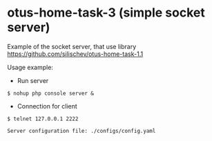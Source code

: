 # otus-home-task-3 (simple socket server)

Example of the socket server, that use library https://github.com/silischev/otus-home-task-1.1

Usage example:
- Run server
```
$ nohup php console server &
```
- Connection for client
```
$ telnet 127.0.0.1 2222
```
```
Server configuration file: ./configs/config.yaml
```